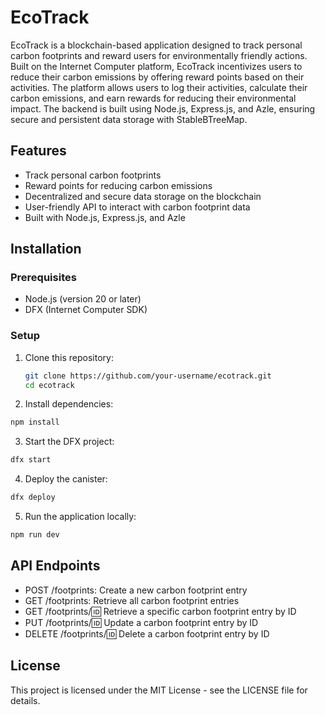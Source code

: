 # EcoTrack

EcoTrack is a blockchain-based application designed to track personal carbon footprints and reward users for environmentally friendly actions. Built on the Internet Computer platform, EcoTrack incentivizes users to reduce their carbon emissions by offering reward points based on their activities. The platform allows users to log their activities, calculate their carbon emissions, and earn rewards for reducing their environmental impact. The backend is built using Node.js, Express.js, and Azle, ensuring secure and persistent data storage with StableBTreeMap.

## Features
- Track personal carbon footprints
- Reward points for reducing carbon emissions
- Decentralized and secure data storage on the blockchain
- User-friendly API to interact with carbon footprint data
- Built with Node.js, Express.js, and Azle

## Installation

### Prerequisites
- Node.js (version 20 or later)
- DFX (Internet Computer SDK)

### Setup

1. Clone this repository:
   ```bash
   git clone https://github.com/your-username/ecotrack.git
   cd ecotrack
2. Install dependencies:
  ``` bash 
  npm install
  ```
3. Start the DFX project:
  ``` bash 
  dfx start
  ```
4. Deploy the canister:
  ```bash
  dfx deploy
  ```
5. Run the application locally:
  ```bash
  npm run dev
  ```

## API Endpoints
- POST /footprints: Create a new carbon footprint entry
- GET /footprints: Retrieve all carbon footprint entries
- GET /footprints/:id: Retrieve a specific carbon footprint entry by ID
- PUT /footprints/:id: Update a carbon footprint entry by ID
- DELETE /footprints/:id: Delete a carbon footprint entry by ID

## License
This project is licensed under the MIT License - see the LICENSE file for details.



